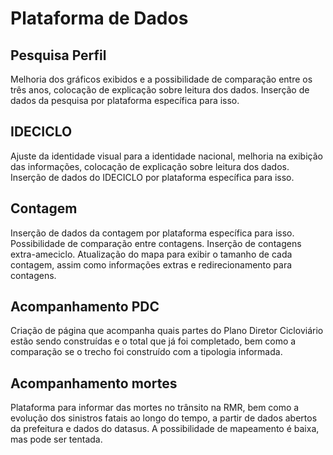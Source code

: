 # Plataforma de Dados

## Pesquisa Perfil
Melhoria dos gráficos exibidos e a possibilidade de comparação entre os três anos, colocação de explicação sobre leitura dos dados. Inserção de dados da pesquisa por plataforma específica para isso.
    
## IDECICLO
Ajuste da identidade visual para a identidade nacional, melhoria na exibição das informações, colocação de explicação sobre leitura dos dados. Inserção de dados do IDECICLO por plataforma específica para isso.

## Contagem
Inserção de dados da contagem por plataforma específica para isso. Possibilidade de comparação entre contagens. Inserção de contagens extra-ameciclo. Atualização do mapa para exibir o tamanho de cada contagem, assim como informações extras e redirecionamento para contagens.

## Acompanhamento PDC
Criação de página que acompanha quais partes do Plano Diretor Cicloviário estão sendo construídas e o total que já foi completado, bem como a comparação se o trecho foi construído com a tipologia informada.

## Acompanhamento mortes
Plataforma para informar das mortes no trânsito na RMR, bem como a evolução dos sinistros fatais ao longo do tempo, a partir de dados abertos da prefeitura e dados do datasus. A possibilidade de mapeamento é baixa, mas pode ser tentada.    
